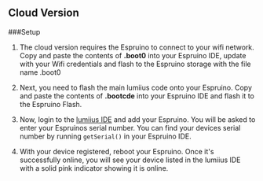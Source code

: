 ## Cloud Version

###Setup

 1. The cloud version requires the Espruino to connect to your wifi network. Copy and paste the contents of **.boot0** into your Espruino IDE, update with your Wifi credentials and flash to the Espruino storage with the file name .boot0


 2. Next, you need to flash the main lumiius code onto your Espruino. Copy and paste the contents of **.bootcde** into your Espruino IDE and flash it to the Espruino Flash.
 
 
 3. Now, login to the [lumiius IDE](https://lumiius.robotictheater.com/ide) and add your Espruino.  You will be asked to enter your Espruinos serial number.  You can find your devices serial number by running ``getSerial()`` in your Espruino IDE.  
 
 
 4. With your device registered, reboot your Espruino. Once it's successfully online, you will see your device listed in the lumiius IDE with a solid pink indicator showing it is online. 

